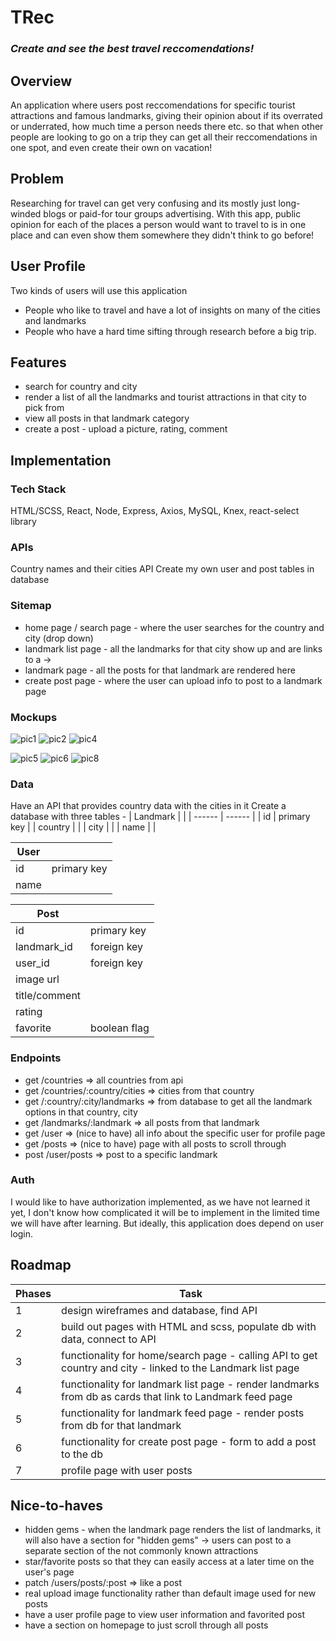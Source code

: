 # TRec

### _Create and see the best travel reccomendations!_

## Overview

An application where users post reccomendations for specific tourist attractions and famous landmarks, giving their opinion about if its overrated or underrated, how much time a person needs there etc. so that when other people are looking to go on a trip they can get all their reccomendations in one spot, and even create their own on vacation!

## Problem

Researching for travel can get very confusing and its mostly just long-winded blogs or paid-for tour groups advertising. With this app, public opinion for each of the places a person would want to travel to is in one place and can even show them somewhere they didn't think to go before!

## User Profile

Two kinds of users will use this application

- People who like to travel and have a lot of insights on many of the cities and landmarks
- People who have a hard time sifting through research before a big trip.

## Features

- search for country and city
- render a list of all the landmarks and tourist attractions in that city to pick from
- view all posts in that landmark category
- create a post - upload a picture, rating, comment

## Implementation

### Tech Stack

HTML/SCSS, React, Node, Express, Axios, MySQL, Knex, react-select library

### APIs

Country names and their cities API
Create my own user and post tables in database

### Sitemap

- home page / search page - where the user searches for the country and city (drop down)
- landmark list page - all the landmarks for that city show up and are links to a ->
- landmark page - all the posts for that landmark are rendered here
- create post page - where the user can upload info to post to a landmark page

### Mockups

![pic1](https://github.com/malyesh/trec-client/assets/74512928/346fb558-0ca2-4bc8-9b59-d5c40f796b02) ![pic2](https://github.com/malyesh/trec-client/assets/74512928/aa1283d2-11d2-4537-8d63-2d6c4094c092)
![pic4](https://github.com/malyesh/trec-client/assets/74512928/19cb1d80-09a7-4e2c-a33e-cab53a4291ce)

![pic5](https://github.com/malyesh/trec-client/assets/74512928/ca63dad2-4ce0-4905-99bb-3e463f64766d) ![pic6](https://github.com/malyesh/trec-client/assets/74512928/31b1be56-550c-4a17-9eba-7e25e5af94bd)
![pic8](https://github.com/malyesh/trec-client/assets/74512928/4bd76f69-e654-4b1e-a979-6395b52c2faf)

### Data

Have an API that provides country data with the cities in it
Create a database with three tables -
| Landmark | |
| ------ | ------ |
| id | primary key |
| country | |
| city | |
| name | |

| User |             |
| ---- | ----------- |
| id   | primary key |
| name |             |

| Post          |              |
| ------------- | ------------ |
| id            | primary key  |
| landmark_id   | foreign key  |
| user_id       | foreign key  |
| image url     |              |
| title/comment |              |
| rating        |              |
| favorite      | boolean flag |

### Endpoints

- get /countries => all countries from api
- get /countries/:country/cities => cities from that country
- get /:country/:city/landmarks => from database to get all the landmark options in that country, city
- get /landmarks/:landmark => all posts from that landmark
- get /user => (nice to have) all info about the specific user for profile page
- get /posts => (nice to have) page with all posts to scroll through
- post /user/posts => post to a specific landmark

### Auth

I would like to have authorization implemented, as we have not learned it yet, I don't know how complicated it will be to implement in the limited time we will have after learning. But ideally, this application does depend on user login.

## Roadmap

| Phases | Task                                                                                                        |
| ------ | ----------------------------------------------------------------------------------------------------------- |
| 1      | design wireframes and database, find API                                                                    |
| 2      | build out pages with HTML and scss, populate db with data, connect to API                                   |
| 3      | functionality for home/search page - calling API to get country and city - linked to the Landmark list page |
| 4      | functionality for landmark list page - render landmarks from db as cards that link to Landmark feed page    |
| 5      | functionality for landmark feed page - render posts from db for that landmark                               |
| 6      | functionality for create post page - form to add a post to the db                                           |
| 7      | profile page with user posts                                                                                |

## Nice-to-haves

- hidden gems - when the landmark page renders the list of landmarks, it will also have a section for "hidden gems" -> users can post to a separate section of the not commonly known attractions
- star/favorite posts so that they can easily access at a later time on the user's page
- patch /users/posts/:post => like a post
- real upload image functionality rather than default image used for new posts
- have a user profile page to view user information and favorited post
- have a section on homepage to just scroll through all posts
